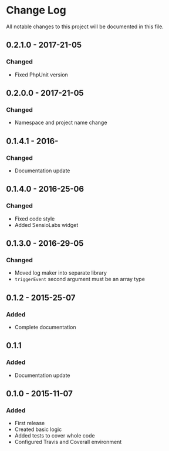 # Change Log
All notable changes to this project will be documented in this file.

## 0.2.1.0 - 2017-21-05
### Changed
* Fixed PhpUnit version

## 0.2.0.0 - 2017-21-05
### Changed
* Namespace and project name change

## 0.1.4.1 - 2016-
### Changed
* Documentation update

## 0.1.4.0 - 2016-25-06
### Changed
* Fixed code style
* Added SensioLabs widget

## 0.1.3.0 - 2016-29-05
### Changed
* Moved log maker into separate library
* `triggerEvent` second argument must be an array type

## 0.1.2 - 2015-25-07
### Added
* Complete documentation

## 0.1.1
### Added
* Documentation update

## 0.1.0 - 2015-11-07
### Added
* First release
* Created basic logic
* Added tests to cover whole code
* Configured Travis and Coverall environment
